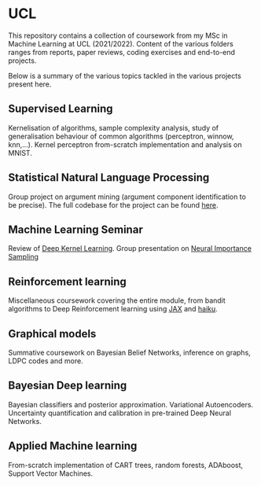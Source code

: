 # UCL
This repository contains a collection of coursework from my MSc in Machine Learning at UCL (2021/2022).
Content of the various folders ranges from reports, paper reviews, coding exercises and end-to-end projects.

Below is a summary of the various topics tackled in the various projects present here.

## Supervised Learning
Kernelisation of algorithms, sample complexity analysis, study of generalisation behaviour of common algorithms (perceptron, winnow, knn,...).
Kernel perceptron from-scratch implementation and analysis on MNIST.

## Statistical Natural Language Processing
Group project on argument mining (argument component identification to be precise). The full codebase for the project can be found [here](https://github.com/namiyousef/argument-mining).

## Machine Learning Seminar
Review of [Deep Kernel Learning](https://arxiv.org/abs/1511.02222).
Group presentation on [Neural Importance Sampling](https://arxiv.org/abs/1808.03856)

## Reinforcement learning
Miscellaneous coursework covering the entire module, from bandit algorithms to Deep Reinforcement learning using [JAX](https://github.com/google/jax) and [haiku](https://github.com/deepmind/dm-haiku).

## Graphical models
Summative coursework on Bayesian Belief Networks, inference on graphs, LDPC codes and more.

## Bayesian Deep learning
Bayesian classifiers and posterior approximation. Variational Autoencoders. Uncertainty quantification and calibration in pre-trained Deep Neural Networks.

## Applied Machine learning
From-scratch implementation of CART trees, random forests, ADAboost, Support Vector Machines.

